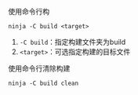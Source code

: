 使用命令行构
```
ninja -C build <target>
```
1. `-C build`：指定构建文件夹为build
2. `<target>`：可选指定构建的目标文件

使用命令行清除构建
```
ninja -C build clean
```
